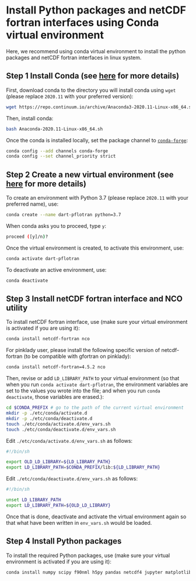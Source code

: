 # Install Python packages and netCDF fortran interfaces using Conda virtual environment

Here, we recommend using conda virtual environment to install the python packages and netCDF fortran interfaces in linux system.

## Step 1 Install Conda (see [here](https://docs.conda.io/projects/conda/en/latest/user-guide/install/linux.html) for more details)
First, download conda to the directory you will install conda using ```wget``` (please replace ```2020.11``` with your preferred version):
```sh
wget https://repo.continuum.io/archive/Anaconda3-2020.11-Linux-x86_64.sh
```
Then, install conda:
```sh
bash Anaconda-2020.11-Linux-x86_64.sh
```
Once the conda is installed locally, set the package channel to [```conda-forge```](https://conda-forge.org/):
```sh
conda config --add channels conda-forge
conda config --set channel_priority strict
```

## Step 2 Create a new virtual environment (see [here](https://docs.conda.io/projects/conda/en/latest/user-guide/tasks/manage-environments.html) for more details)
To create an environment with Python 3.7 (please replace ```2020.11``` with your preferred name), use:
```sh
conda create --name dart-pflotran python=3.7
```
When conda asks you to proceed, type ```y```:
```sh
proceed ([y]/n)?
```
Once the virtual environment is created, to activate this environment, use:
```sh
conda activate dart-pflotran
```
To deactivate an active environment, use:
```sh
conda deactivate
```

## Step 3 Install netCDF fortran interface and NCO utility
To install netCDF fortran interface, use (make sure your virtual environment is activated if you are using it):
```sh
conda install netcdf-fortran nco
```
For pinklady user, please install the following specific version of netcdf-fortran (to be compatible with gfortran on pinklady):
```sh
conda install netcdf-fortran=4.5.2 nco
```
Then, revise or add ```LD_LIBRARY_PATH``` to your virtual environment (so that when you run ```conda activate dart-pflotran```, the environment variables are set to the values you wrote into the file; and when you run ```conda deactivate```, those variables are erased.): 
```sh
cd $CONDA_PREFIX # go to the path of the current virtual environment
mkdir -p ./etc/conda/activate.d
mkdir -p ./etc/conda/deactivate.d
touch ./etc/conda/activate.d/env_vars.sh
touch ./etc/conda/deactivate.d/env_vars.sh
```
Edit ```./etc/conda/activate.d/env_vars.sh``` as follows:
```sh
#!/bin/sh

export OLD_LD_LIBRARY=${LD_LIBRARY_PATH}
export LD_LIBRARY_PATH=$CONDA_PREFIX/lib:${LD_LIBRARY_PATH}
```
Edit ```./etc/conda/deactivate.d/env_vars.sh``` as follows:
```sh
#!/bin/sh

unset LD_LIBRARY_PATH
export LD_LIBRARY_PATH=${OLD_LD_LIBRARY}
```
Once that is done, deactivate and activate the virtual environment again so that what have been written in ```env_vars.sh``` would be loaded.


## Step 4 Install Python packages
To install the required Python packages, use (make sure your virtual environment is activated if you are using it):
```sh
conda install numpy scipy f90nml h5py pandas netcdf4 jupyter matplotlib
```